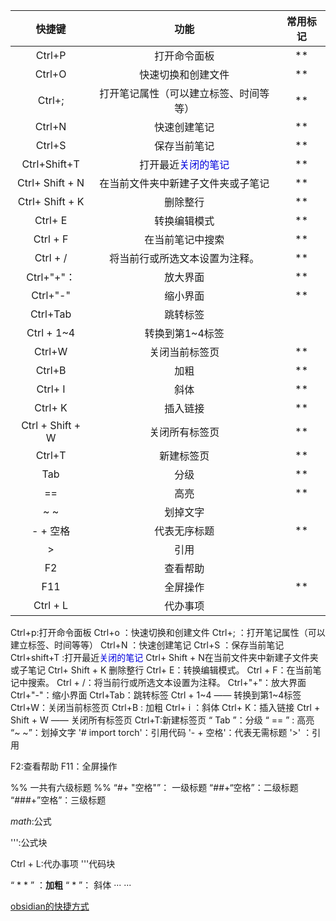 
|       快捷键        |                   功能                   |  常用标记  |
| :--------------: | :------------------------------------: | :----: |
|      Ctrl+P      |                 打开命令面板                 |   **   |
|      Ctrl+O      |               快速切换和创建文件                |   **   |
|      Ctrl+;      |          打开笔记属性（可以建立标签、时间等等）           |   **   |
|      Ctrl+N      |                 快速创建笔记                 |   **   |
|      Ctrl+S      |                 保存当前笔记                 |   **   |
|   Ctrl+Shift+T   | 打开最近<font color="#0000dd">关闭的笔记</font> |   **   |
| Ctrl+ Shift + N  |           在当前文件夹中新建子文件夹或子笔记            |   **   |
| Ctrl+ Shift + K  |                  删除整行                  |   **   |
|     Ctrl+ E      |                 转换编辑模式                 | **<br> |
|     Ctrl + F     |                在当前笔记中搜索                |   **   |
|     Ctrl + /     |            将当前行或所选文本设置为注释。             |   **   |
|    Ctrl+"+"：     |                  放大界面                  |   **   |
|     Ctrl+"-"     |                  缩小界面                  |   **   |
|     Ctrl+Tab     |                  跳转标签                  |        |
|    Ctrl + 1~4    |               转换到第1~4标签                |        |
|      Ctrl+W      |                关闭当前标签页                 | **<br> |
|      Ctrl+B      |                   加粗                   |   **   |
|     Ctrl+ I      |                   斜体                   |   **   |
|     Ctrl+ K      |                  插入链接                  | **<br> |
| Ctrl + Shift + W |                关闭所有标签页                 | **<br> |
|      Ctrl+T      |                 新建标签页                  |   **   |
|       Tab        |                   分级                   | **<br> |
|        ==        |                   高亮                   | **<br> |
|       ~ ~        |                  划掉文字                  |        |
|      - + 空格      |                 代表无序标题                 | **<br> |
|        >         |                   引用                   |        |
|        F2        |                  查看帮助                  |        |
|       F11        |                  全屏操作                  | **<br> |
|     Ctrl + L     |                  代办事项                  |        |


















Ctrl+p:打开命令面板
Ctrl+o ：快速切换和创建文件
Ctrl+;  ：打开笔记属性（可以建立标签、时间等等）
Ctrl+N ：快速创建笔记
Ctrl+S  ：保存当前笔记
Ctrl+shift+T :打开最近<font color="#0000dd">关闭的笔记</font>
Ctrl+ Shift + N在当前文件夹中新建子文件夹或子笔记
Ctrl+ Shift + K 删除整行
Ctrl+ E：转换编辑模式。
Ctrl + F：在当前笔记中搜索。
Ctrl + /：将当前行或所选文本设置为注释。
Ctrl+"+"：放大界面
Ctrl+"-"：缩小界面
Ctrl+Tab：跳转标签
Ctrl + 1~4 —— 转换到第1~4标签
Ctrl+W：关闭当前标签页
Ctrl+B  :  加粗
Ctrl+ i ：斜体
Ctrl+ K：插入链接
Ctrl + Shift + W —— 关闭所有标签页
Ctrl+T:新建标签页
“ Tab ”：分级
“ == ” :  高亮
“~ ~”：划掉文字
'# import torch'：引用代码
'- + 空格'：代表无需标题
'>'  ：引用



F2:查看帮助
F11：全屏操作


%% 一共有六级标题 %%
“#+ "空格"”： 一级标题
“##+“空格”：二级标题
“###+”空格”：三级标题



$math$:公式

''':公式块

Ctrl + L:代办事项
'''代码块



“ * * ” ：**加粗**
“ * ”： 斜体
···
···

[obsidian的快捷方式](https://2048.csdn.net/682ade93606a8318e8576162.html?dp_token=eyJ0eXAiOiJKV1QiLCJhbGciOiJIUzI1NiJ9.eyJpZCI6NjY3MDE4MSwiZXhwIjoxNzQ4NTcxMDgyLCJpYXQiOjE3NDc5NjYyODIsInVzZXJuYW1lIjoiSEZDOTUxMDQzMTA3In0.nYhi4x3Xlpiqe31DUWcvPznNKBCZc_tSrZpacadLm_U&spm=1001.2101.3001.6661.1&utm_medium=distribute.pc_relevant_t0.none-task-blog-2%7Edefault%7EBlogCommendFromBaidu%7Eactivity-1-135278518-blog-129927461.235%5Ev43%5Epc_blog_bottom_relevance_base7&depth_1-utm_source=distribute.pc_relevant_t0.none-task-blog-2%7Edefault%7EBlogCommendFromBaidu%7Eactivity-1-135278518-blog-129927461.235%5Ev43%5Epc_blog_bottom_relevance_base7&utm_relevant_index=1)
